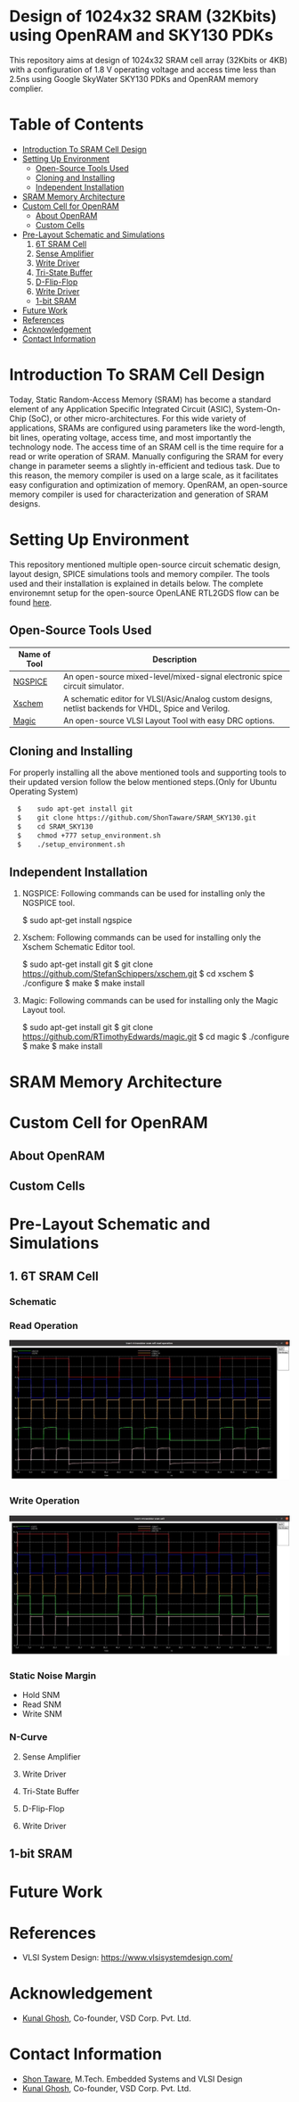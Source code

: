 # Design of 1024x32 SRAM (32Kbits) using OpenRAM and SKY130 PDKs 
  This repository aims at design of 1024x32 SRAM cell array (32Kbits or 4KB) with a configuration of 1.8 V operating voltage and access time less than 2.5ns using Google SkyWater SKY130 PDKs and OpenRAM memory complier.
  
# Table of Contents
  - [Introduction To SRAM Cell Design](#introduction-to-sram-cell-design)
  - [Setting Up Environment](#setting-up-environment)
      - [Open-Source Tools Used](#open-source-tools-used)
      - [Cloning and Installing](#cloning-and-installing)
      - [Independent Installation](#independent-installation)
  - [SRAM Memory Architecture](#sram-memory-architecture)
  - [Custom Cell for OpenRAM](#custom-cells-for-openram)
      - [About OpenRAM](#about-openram)
      - [Custom Cells](#custom-cells)
  - [Pre-Layout Schematic and Simulations](#pre-layout-schematic-and-simulations)
      1. [6T SRAM Cell](#1-6t-sram-cell)
      2. [Sense Amplifier](#sense-amplifier)
      3. [Write Driver](#write-driver)
      4. [Tri-State Buffer](#tri-state-buffer)      
      5. [D-Flip-Flop](#d-flip-flop)      
      6. [Write Driver](#write-driver)      
      - [1-bit SRAM](#1-bit-sram)
  - [Future Work](#future-work)
  - [References](#references)
  - [Acknowledgement](#acknowledgement)
  - [Contact Information](#contact-information)

# Introduction To SRAM Cell Design
  Today, Static Random-Access Memory (SRAM) has become a standard element of any Application Specific Integrated Circuit (ASIC), System-On-Chip (SoC), or other micro-architectures. For this wide variety of applications, SRAMs are configured using parameters like the word-length, bit lines, operating voltage, access time, and most importantly the technology node. The access time of an SRAM cell is the time require for a read or write operation of SRAM. 
  Manually configuring the SRAM for every change in parameter seems a slightly in-efficient and tedious task. Due to this reason, the memory compiler is used on a large scale, as it facilitates easy configuration and optimization of memory. OpenRAM, an open-source memory compiler is used for characterization and generation of SRAM designs. 
  
# Setting Up Environment
  This repository mentioned multiple open-source circuit schematic design, layout design, SPICE simulations tools and memory compiler. The tools used and their installation is explained in details below. The complete environemnt setup for the open-source OpenLANE RTL2GDS flow can be found [here](https://github.com/ShonTaware/openlane_environment_setup).

## Open-Source Tools Used
  | Name of Tool | Description |
  | --- | --- |
  | [NGSPICE](https://github.com/imr/ngspice) | An open-source mixed-level/mixed-signal electronic spice circuit simulator. |
  | [Xschem](https://github.com/StefanSchippers/xschem) | A schematic editor for VLSI/Asic/Analog custom designs, netlist backends for VHDL, Spice and Verilog. |
  | [Magic](https://github.com/RTimothyEdwards/magic) | An open-source VLSI Layout Tool with easy DRC options. |

## Cloning and Installing
  For properly installing all the above mentioned tools and supporting tools to their updated version follow the below mentioned steps.(Only for Ubuntu Operating System)

      $    sudo apt-get install git
      $    git clone https://github.com/ShonTaware/SRAM_SKY130.git
      $    cd SRAM_SKY130
      $    chmod +777 setup_environment.sh
      $    ./setup_environment.sh

## Independent Installation
  1. NGSPICE: Following commands can be used for installing only the NGSPICE tool.

      $    sudo apt-get install ngspice

  2. Xschem: Following commands can be used for installing only the Xschem Schematic Editor tool.

      $    sudo apt-get install git
      $    git clone https://github.com/StefanSchippers/xschem.git
      $    cd xschem
      $    ./configure
      $    make
      $    make install

  3. Magic: Following commands can be used for installing only the Magic Layout tool.

      $    sudo apt-get install git
      $    git clone https://github.com/RTimothyEdwards/magic.git
      $    cd magic
      $    ./configure
      $    make
      $    make install      

# SRAM Memory Architecture

# Custom Cell for OpenRAM
  
## About OpenRAM
## Custom Cells

# Pre-Layout Schematic and Simulations

## 1. 6T SRAM Cell

### Schematic

### Read Operation

  <img src="Prelayout/Simulations/sram_cell_6T_read_waveform.JPG">

### Write Operation

  <img src="Prelayout/Simulations/sram_cell_6T_write_waveform.JPG">

### Static Noise Margin

  * Hold SNM
  * Read SNM
  * Write SNM

### N-Curve 

2. Sense Amplifier

3. Write Driver

4. Tri-State Buffer

5. D-Flip-Flop

6. Write Driver

## 1-bit SRAM

# Future Work
  

# References
  - VLSI System Design: https://www.vlsisystemdesign.com/

# Acknowledgement
  - [Kunal Ghosh](https://github.com/kunalg123), Co-founder, VSD Corp. Pvt. Ltd.
  
# Contact Information
  - [Shon Taware](https://www.linkedin.com/in/Shon-Taware/), M.Tech. Embedded Systems and VLSI Design
  - [Kunal Ghosh](https://github.com/kunalg123), Co-founder, VSD Corp. Pvt. Ltd.
